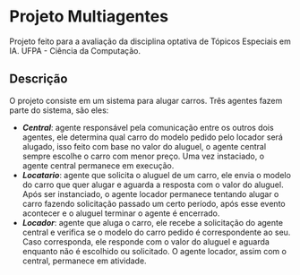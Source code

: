 # Projeto Multiagentes

Projeto feito para a avaliação da disciplina optativa de Tópicos Especiais em IA. UFPA - Ciência da Computação.
## Descrição
O projeto consiste em um sistema para alugar carros. Três agentes fazem parte do sistema, são eles:

- ***Central***: agente responsável pela comunicação entre os outros dois agentes, ele determina qual carro do modelo pedido pelo locador será alugado, isso feito com base no valor do aluguel, o agente central sempre escolhe o carro com menor preço. Uma vez instaciado, o agente central permanece em execução.
- ***Locatario***: agente que solicita o aluguel de um carro, ele envia o modelo do carro que quer alugar e aguarda a resposta com o valor do aluguel. Após ser instanciado, o agente locador permanece tentando alugar o carro fazendo solicitação passado um certo período, após esse evento acontecer e o aluguel terminar o agente é encerrado.
- ***Locador***: agente que aluga o carro, ele recebe a solicitação do agente central e verifica se o modelo do carro pedido é correspondente ao seu. Caso corresponda, ele responde com o valor do aluguel e aguarda enquanto não é escolhido ou solicitado. O agente locador, assim com o central, permanece em atividade.
